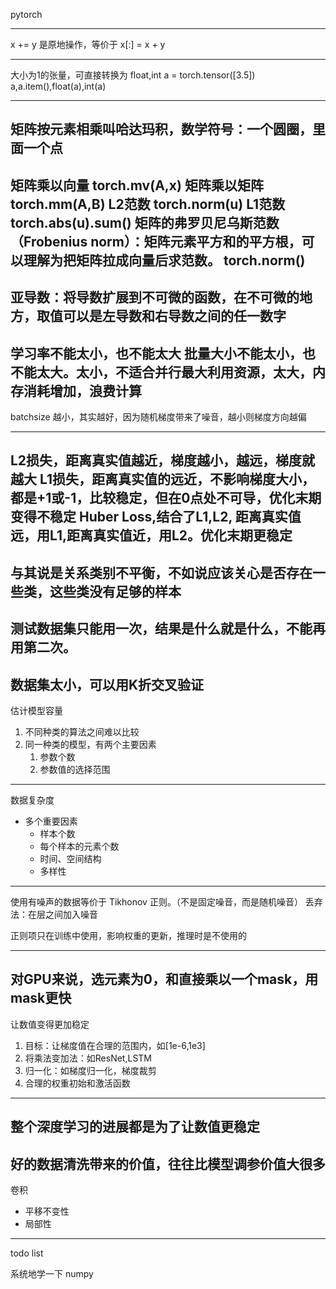 

pytorch

---
x += y
是原地操作，等价于
x[:] = x + y

---
大小为1的张量，可直接转换为 float,int
a = torch.tensor([3.5])
a,a.item(),float(a),int(a)

---
矩阵按元素相乘叫哈达玛积，数学符号：一个圆圈，里面一个点
---
矩阵乘以向量 torch.mv(A,x)
矩阵乘以矩阵 torch.mm(A,B)
L2范数 torch.norm(u)
L1范数 torch.abs(u).sum()
矩阵的弗罗贝尼乌斯范数（Frobenius norm）：矩阵元素平方和的平方根，可以理解为把矩阵拉成向量后求范数。 torch.norm()
---
亚导数：将导数扩展到不可微的函数，在不可微的地方，取值可以是左导数和右导数之间的任一数字
---
学习率不能太小，也不能太大
批量大小不能太小，也不能太大。太小，不适合并行最大利用资源，太大，内存消耗增加，浪费计算
---
batchsize 越小，其实越好，因为随机梯度带来了噪音，越小则梯度方向越偏

---
L2损失，距离真实值越近，梯度越小，越远，梯度就越大
L1损失，距离真实值的远近，不影响梯度大小，都是+1或-1，比较稳定，但在0点处不可导，优化末期变得不稳定
Huber Loss,结合了L1,L2, 距离真实值远，用L1,距离真实值近，用L2。优化末期更稳定
---
与其说是关系类别不平衡，不如说应该关心是否存在一些类，这些类没有足够的样本
---
测试数据集只能用一次，结果是什么就是什么，不能再用第二次。
---
数据集太小，可以用K折交叉验证
---
估计模型容量
1. 不同种类的算法之间难以比较
2. 同一种类的模型，有两个主要因素
    1. 参数个数
    2. 参数值的选择范围
---
数据复杂度
* 多个重要因素
    * 样本个数
    * 每个样本的元素个数
    * 时间、空间结构
    * 多样性
---
使用有噪声的数据等价于 Tikhonov 正则。（不是固定噪音，而是随机噪音）
丢弃法：在层之间加入噪音

正则项只在训练中使用，影响权重的更新，推理时是不使用的

---
对GPU来说，选元素为0，和直接乘以一个mask，用mask更快
---
让数值变得更加稳定
1. 目标：让梯度值在合理的范围内，如[1e-6,1e3]
2. 将乘法变加法：如ResNet,LSTM
3. 归一化：如梯度归一化，梯度裁剪
4. 合理的权重初始和激活函数
---
整个深度学习的进展都是为了让数值更稳定
---
好的数据清洗带来的价值，往往比模型调参价值大很多
---
卷积
* 平移不变性
* 局部性


---
todo list

系统地学一下 numpy 